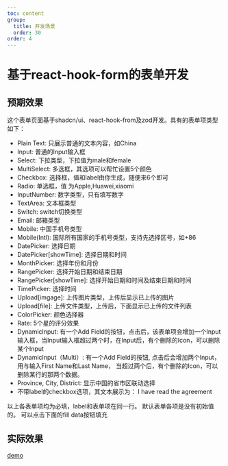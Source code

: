 ```yaml
---
toc: content
group: 
  title: 开发场景
  order: 30
order: 4
---
```

# 基于react-hook-form的表单开发
## 预期效果
这个表单页面基于shadcn/ui、react-hook-from及zod开发。具有的表单项类型如下：
- Plain Text: 只展示普通的文本内容，如China
- Input: 普通的Input输入框
- Select: 下拉类型，下拉值为male和female
- MultiSelect: 多选框，其选项可以帮忙设置5个颜色
- Checkbox: 选择框，值和label由你生成，随便来6个即可
- Radio: 单选框，值 为Apple,Huawei,xiaomi
- InputNumber: 数字类型，只有填写数字
- TextArea: 文本框类型
- Switch: switch切换类型
- Email: 邮箱类型
- Mobile: 中国手机号类型
- Mobile(Intl): 国际所有国家的手机号类型，支持先选择区号，如+86
- DatePicker: 选择日期
- DatePicker[showTime]: 选择日期和时间
- MonthPicker: 选择年份和月份
- RangePicker: 选择开始日期和结束日期
- RangePicker[showTime]: 选择开始日期和时间及结束日期和时间
- TimePicker: 选择时间
- Upload[imgage]: 上传图片类型，上传后显示已上传的图片
- Upload[file]: 上传文件类型，上传后，下面显示已上传的文件列表
- ColorPicker: 颜色选择器
- Rate: 5个星的评分效果
- DynamicInput: 有一个Add Field的按钮，点击后，该表单项会增加一个Input输入框，当Input输入框超过两个时，在Input后，有个删除的Icon，可以删除某个Input
- DynamicInput（Multi）: 有一个Add Field的按钮, 点击后会增加两个Input，用与输入First Name和Last Name， 当超过两个后，有个删除的Icon，可以删除某行的那两个数据。
- Province, City, District: 显示中国的省市区联动选择
- 不带label的checkbox选项，其文本展示为： I have read the agreement

以上各表单项均为必填，label和表单项在同一行。
默认表单各项是没有初始值的。
可以点击下面的fill data按钮填充

## 实际效果
[demo](https://admin-template.zengcreates.cn/en/form)
